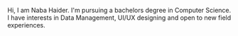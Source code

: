 Hi, I am Naba Haider. I'm pursuing a bachelors degree in Computer Science. 
I have interests in Data Management, UI/UX designing and open to new field experiences. 
